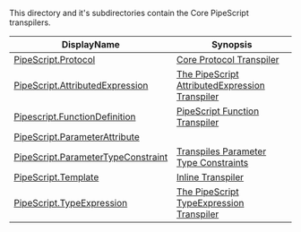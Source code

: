 This directory and it's subdirectories contain the Core PipeScript transpilers.


|DisplayName                                                                     |Synopsis                                                                                 |
|--------------------------------------------------------------------------------|-----------------------------------------------------------------------------------------|
|[PipeScript.Protocol](PipeScript.Protocol.psx.ps1)                              |[Core Protocol Transpiler](PipeScript.Protocol.psx.ps1)                                  |
|[PipeScript.AttributedExpression](PipeScript.AttributedExpression.psx.ps1)      |[The PipeScript AttributedExpression Transpiler](PipeScript.AttributedExpression.psx.ps1)|
|[Pipescript.FunctionDefinition](Pipescript.FunctionDefinition.psx.ps1)          |[PipeScript Function Transpiler](Pipescript.FunctionDefinition.psx.ps1)                  |
|[PipeScript.ParameterAttribute](PipeScript.ParameterAttribute.psx.ps1)          |[](PipeScript.ParameterAttribute.psx.ps1)                                                |
|[PipeScript.ParameterTypeConstraint](PipeScript.ParameterTypeConstraint.psx.ps1)|[Transpiles Parameter Type Constraints](PipeScript.ParameterTypeConstraint.psx.ps1)      |
|[PipeScript.Template](PipeScript.Template.psx.ps1)                              |[Inline Transpiler](PipeScript.Template.psx.ps1)                                         |
|[PipeScript.TypeExpression](PipeScript.TypeExpression.psx.ps1)                  |[The PipeScript TypeExpression Transpiler](PipeScript.TypeExpression.psx.ps1)            |



